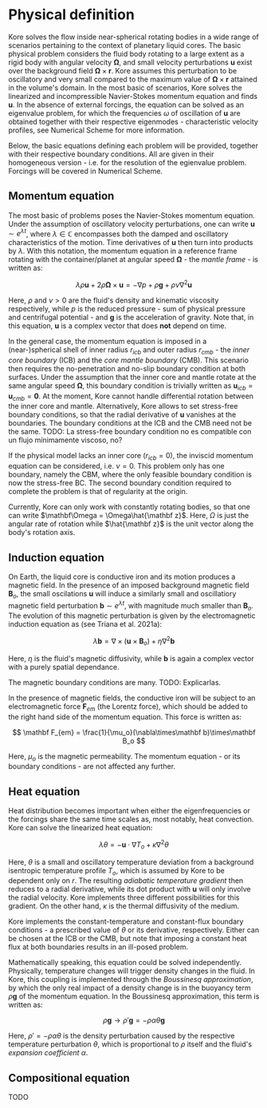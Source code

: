 # Physical definition

Kore solves the flow inside near-spherical rotating bodies in a wide range of scenarios pertaining to the context of planetary liquid cores. The basic physical problem considers the fluid body rotating to a large extent as a rigid body with angular velocity $\mathbf\Omega$, and small velocity perturbations $\mathbf u$ exist over the background field $\mathbf\Omega\times\mathbf r$. Kore assumes this perturbation to be oscillatory and very small compared to the maximum value of $\mathbf\Omega\times\mathbf r$ attained in the volume's domain. In the most basic of scenarios, Kore solves the linearized and incompressible Navier-Stokes momentum equation and finds $\mathbf u$. In the absence of external forcings, the equation can be solved as an eigenvalue problem, for which the frequencies $\omega$ of oscillation of $\mathbf u$ are obtained together with their respective eigenmodes - characteristic velocity profiles, see Numerical Scheme for more information.

Below, the basic equations defining each problem will be provided, together with their respective boundary conditions. All are given in their homogeneous version - i.e. for the resolution of the egienvalue problem. Forcings will be covered in Numerical Scheme.

## Momentum equation

The most basic of problems poses the Navier-Stokes momentum equation. Under the assumption of oscillatory velocity perturbations, one can write $\mathbf u \sim e^{\lambda t}$, where $\lambda\in\mathbb C$ encompasses both the damped and oscillatory characteristics of the motion. Time derivatives of $\mathbf u$ then turn into products by $\lambda$. With this notation, the momentum equation in a reference frame rotating with the container/planet at angular speed $\mathbf\Omega$ - the *mantle frame* - is written as:

$$
\lambda\rho\mathbf u + 2\rho\mathbf\Omega\times\mathbf u = -\nabla p + \rho\mathbf g + \rho\nu\nabla^2\mathbf u
$$

Here, $\rho$ and $\nu > 0$ are the fluid's density and kinematic viscosity respectively, while $p$ is the reduced pressure - sum of physical pressure and centrifugal potential - and $\mathbf g$ is the acceleration of gravity. Note that, in this equation, $\mathbf u$ is a complex vector that does **not** depend on time.

In the general case, the momentum equation is imposed in a (near-)spherical shell of inner radius $r_{icb}$ and outer radius $r_{cmb}$ - the *inner core boundary* (ICB) and the *core mantle boundary* (CMB). This scenario then requires the no-penetration and no-slip boundary condition at both surfaces. Under the assumption that the inner core and mantle rotate at the same angular speed $\mathbf\Omega$, this boundary condition is trivially written as $\mathbf u_{icb} = \mathbf u_{cmb} = \mathbf 0$. At the moment, Kore cannot handle differential rotation between the inner core and mantle. Alternatively, Kore allows to set stress-free boundary conditions, so that the radial derivative of $\mathbf u$ vanishes at the boundaries. The boundary conditions at the ICB and the CMB need not be the same. TODO: La stress-free boundary condition no es compatible con un flujo mínimamente viscoso, no?

If the physical model lacks an inner core ($r_{icb} = 0$), the inviscid momentum equation can be considered, i.e. $\nu = 0$. This problem only has one boundary, namely the CBM, where the only feasible boundary condition is now the stress-free BC. The second boundary condition required to complete the problem is that of regularity at the origin.

Currently, Kore can only work with constantly rotating bodies, so that one can write $\mathbf\Omega = \Omega\hat{\mathbf z}$. Here, $\Omega$ is just the angular rate of rotation while $\hat{\mathbf z}$ is the unit vector along the body's rotation axis.

## Induction equation

On Earth, the liquid core is conductive iron and its motion produces a magnetic field. In the presence of an imposed background magnetic field $\mathbf B_o$, the small oscilations $\mathbf u$ will induce a similarly small and oscillatiory magnetic field perturbation $\mathbf b \sim e^{\lambda t}$, with magnitude much smaller than $\mathbf B_o$. The evolution of this magnetic perturbation is given by the electromagnetic induction equation as (see Triana et al. 2021a):

$$
\lambda\mathbf b = \nabla\times(\mathbf u\times\mathbf B_o) + \eta\nabla^2\mathbf b
$$

Here, $\eta$ is the fluid's magnetic diffusivity, while $\mathbf b$ is again a complex vector with a purely spatial dependance.

The magnetic boundary conditions are many. TODO: Explicarlas.

In the presence of magnetic fields, the conductive iron will be subject to an electromagnetic force $\mathbf F_{em}$ (the Lorentz force), which should be added to the right hand side of the momentum equation. This force is written as:

$$
\mathbf F_{em} = \frac{1}{\mu_o}(\nabla\times\mathbf b)\times\mathbf B_o
$$

Here, $\mu_o$ is the magnetic permeability. The momentum equation - or its boundary conditions - are not affected any further.

## Heat equation

Heat distribution becomes important when either the eigenfrequencies or the forcings share the same time scales as, most notably, heat convection. Kore can solve the linearized heat equation:

$$
\lambda\theta = -\mathbf u \cdot \nabla T_o + \kappa\nabla^2\theta
$$

Here, $\theta$ is a small and oscillatory temperature deviation from a background isentropic temperature profile $T_o$, which is assumed by Kore to be dependent only on $r$. The resulting *adiabatic temperature gradient* then reduces to a radial derivative, while its dot product with $\mathbf u$ will only involve the radial velocity. Kore implements three different possibilities for this gradient. On the other hand, $\kappa$ is the thermal diffusivity of the medium.

Kore implements the constant-temperature and constant-flux boundary conditions - a prescribed value of $\theta$ or its derivative, respectively. Either can be chosen at the ICB or the CMB, but note that imposing a constant heat flux at both boundaries results in an ill-posed problem.

Mathematically speaking, this equation could be solved independently. Physically, temperature changes will trigger density changes in the fluid. In Kore, this coupling is implemented through the *Boussinesq approximation*, by which the only real impact of a density change is in the buoyancy term $\rho\mathbf g$ of the momentum equation. In the Boussinesq approximation, this term is written as:

$$
\rho\mathbf g \longrightarrow \rho'\mathbf g = -\rho\alpha\theta\mathbf g
$$

Here, $\rho' = -\rho\alpha\theta$ is the density perturbation caused by the respective temperature perturbation $\theta$, which is proportional to $\rho$ itself and the fluid's *expansion coefficient* $\alpha$.

## Compositional equation

TODO
